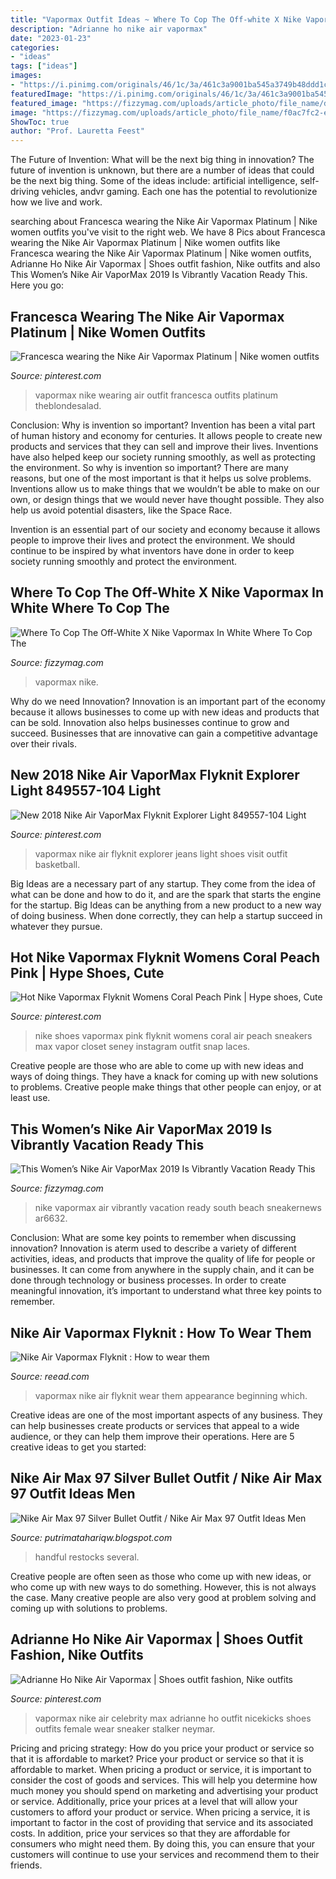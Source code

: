 ```yaml
---
title: "Vapormax Outfit Ideas ~ Where To Cop The Off-white X Nike Vapormax In White Where To Cop The"
description: "Adrianne ho nike air vapormax"
date: "2023-01-23"
categories:
- "ideas"
tags: ["ideas"]
images:
- "https://i.pinimg.com/originals/46/1c/3a/461c3a9001ba545a3749b48ddd1c8167.png"
featuredImage: "https://i.pinimg.com/originals/46/1c/3a/461c3a9001ba545a3749b48ddd1c8167.png"
featured_image: "https://fizzymag.com/uploads/article_photo/file_name/d4efdd87-a010-48da-ac7e-2fc15d920747/nike-vapormax-2019-south-beach-1.jpg"
image: "https://fizzymag.com/uploads/article_photo/file_name/f0ac7fc2-ef5f-4750-98c6-fae6787f4207/off-white-nike-vapormax-white-stadium-1.jpg"
ShowToc: true
author: "Prof. Lauretta Feest"
---
```



The Future of Invention: What will be the next big thing in innovation?
The future of invention is unknown, but there are a number of ideas that could be the next big thing. Some of the ideas include: artificial intelligence, self-driving vehicles, andvr gaming. Each one has the potential to revolutionize how we live and work.

	

		
searching about Francesca wearing the Nike Air Vapormax Platinum | Nike women outfits you've visit to the right web. We have 8 Pics about Francesca wearing the Nike Air Vapormax Platinum | Nike women outfits like Francesca wearing the Nike Air Vapormax Platinum | Nike women outfits, Adrianne Ho Nike Air Vapormax | Shoes outfit fashion, Nike outfits and also This Women’s Nike Air VaporMax 2019 Is Vibrantly Vacation Ready This. Here you go:
		
    
## Francesca Wearing The Nike Air Vapormax Platinum | Nike Women Outfits

<img loading=lazy src="https://i.pinimg.com/originals/42/02/7f/42027f0c2a0823c0f7ce0049a057d135.jpg" onerror="this.onerror=null;this.src='https://tse4.mm.bing.net/th?id=OIP.dzHPmaf8zEhDlHmbITF0iwHaLH&amp;pid=15.1';" alt="Francesca wearing the Nike Air Vapormax Platinum | Nike women outfits">

_Source: pinterest.com_

>vapormax nike wearing air outfit francesca outfits platinum theblondesalad. 

	

Conclusion: Why is invention so important?
Invention has been a vital part of human history and economy for centuries. It allows people to create new products and services that they can sell and improve their lives. Inventions have also helped keep our society running smoothly, as well as protecting the environment.
So why is invention so important? There are many reasons, but one of the most important is that it helps us solve problems. Inventions allow us to make things that we wouldn’t be able to make on our own, or design things that we would never have thought possible. They also help us avoid potential disasters, like the Space Race.

 Invention is an essential part of our society and economy because it allows people to improve their lives and protect the environment. We should continue to be inspired by what inventors have done in order to keep society running smoothly and protect the environment.

    
## Where To Cop The Off-White X Nike Vapormax In White Where To Cop The

<img loading=lazy src="https://fizzymag.com/uploads/article_photo/file_name/f0ac7fc2-ef5f-4750-98c6-fae6787f4207/off-white-nike-vapormax-white-stadium-1.jpg" onerror="this.onerror=null;this.src='https://tse3.mm.bing.net/th?id=OIP.SPUlfhzRi_K0YHUdPEYhmwHaFN&amp;pid=15.1';" alt="Where To Cop The Off-White X Nike Vapormax In White Where To Cop The">

_Source: fizzymag.com_

>vapormax nike. 

	

Why do we need Innovation?
Innovation is an important part of the economy because it allows businesses to come up with new ideas and products that can be sold. Innovation also helps businesses continue to grow and succeed. Businesses that are innovative can gain a competitive advantage over their rivals.

    
## New 2018 Nike Air VaporMax Flyknit Explorer Light 849557-104 Light

<img loading=lazy src="https://i.pinimg.com/originals/26/3b/ae/263bae570db2cf8dc1708bf182fb5fda.jpg" onerror="this.onerror=null;this.src='https://tse1.mm.bing.net/th?id=OIP.krz-9kcJN5Ew6gGfHtEUsQHaFj&amp;pid=15.1';" alt="New 2018 Nike Air VaporMax Flyknit Explorer Light 849557-104 Light">

_Source: pinterest.com_

>vapormax nike air flyknit explorer jeans light shoes visit outfit basketball. 

	

Big Ideas are a necessary part of any startup. They come from the idea of what can be done and how to do it, and are the spark that starts the engine for the startup. Big Ideas can be anything from a new product to a new way of doing business. When done correctly, they can help a startup succeed in whatever they pursue.

    
## Hot Nike Vapormax Flyknit Womens Coral Peach Pink | Hype Shoes, Cute

<img loading=lazy src="https://i.pinimg.com/736x/e4/8e/c0/e48ec0a305816b4eda3205de9c914067.jpg" onerror="this.onerror=null;this.src='https://tse3.mm.bing.net/th?id=OIP.b9I9wQxEGNUE_-p1CKrvlwHaI_&amp;pid=15.1';" alt="Hot Nike Vapormax Flyknit Womens Coral Peach Pink | Hype shoes, Cute">

_Source: pinterest.com_

>nike shoes vapormax pink flyknit womens coral air peach sneakers max vapor closet seney instagram outfit snap laces. 

	

Creative people are those who are able to come up with new ideas and ways of doing things. They have a knack for coming up with new solutions to problems. Creative people make things that other people can enjoy, or at least use.

    
## This Women’s Nike Air VaporMax 2019 Is Vibrantly Vacation Ready This

<img loading=lazy src="https://fizzymag.com/uploads/article_photo/file_name/d4efdd87-a010-48da-ac7e-2fc15d920747/nike-vapormax-2019-south-beach-1.jpg" onerror="this.onerror=null;this.src='https://tse2.mm.bing.net/th?id=OIP.5W5pGEqi3lPr12EF7TU-GQHaFM&amp;pid=15.1';" alt="This Women’s Nike Air VaporMax 2019 Is Vibrantly Vacation Ready This">

_Source: fizzymag.com_

>nike vapormax air vibrantly vacation ready south beach sneakernews ar6632. 

	

Conclusion: What are some key points to remember when discussing innovation?
Innovation is aterm used to describe a variety of different activities, ideas, and products that improve the quality of life for people or businesses. It can come from anywhere in the supply chain, and it can be done through technology or business processes. In order to create meaningful innovation, it’s important to understand what three key points to remember.

    
## Nike Air Vapormax Flyknit : How To Wear Them

<img loading=lazy src="https://i1.wp.com/www.reead.com/en/wp-content/uploads/2017/10/NIKE-AIR-VAPORMAX-FLYKNIT.jpg?resize=800%2C533&amp;ssl=1" onerror="this.onerror=null;this.src='https://tse1.mm.bing.net/th?id=OIP.Ie_oK23BkJA8big4mFCtHgHaE7&amp;pid=15.1';" alt="Nike Air Vapormax Flyknit : How to wear them">

_Source: reead.com_

>vapormax nike air flyknit wear them appearance beginning which. 

	

Creative ideas are one of the most important aspects of any business. They can help businesses create products or services that appeal to a wide audience, or they can help them improve their operations. Here are 5 creative ideas to get you started: 

    
## Nike Air Max 97 Silver Bullet Outfit / Nike Air Max 97 Outfit Ideas Men

<img loading=lazy src="https://i.pinimg.com/originals/9d/95/60/9d95605021319f8dc269287826b33a91.jpg" onerror="this.onerror=null;this.src='https://tse4.mm.bing.net/th?id=OIP.zVx0TR8fpI2DMXpW3HAcoAHaJQ&amp;pid=15.1';" alt="Nike Air Max 97 Silver Bullet Outfit / Nike Air Max 97 Outfit Ideas Men">

_Source: putrimatahariqw.blogspot.com_

>handful restocks several. 

	

Creative people are often seen as those who come up with new ideas, or who come up with new ways to do something. However, this is not always the case. Many creative people are also very good at problem solving and coming up with solutions to problems.

    
## Adrianne Ho Nike Air Vapormax | Shoes Outfit Fashion, Nike Outfits

<img loading=lazy src="https://i.pinimg.com/originals/46/1c/3a/461c3a9001ba545a3749b48ddd1c8167.png" onerror="this.onerror=null;this.src='https://tse1.mm.bing.net/th?id=OIP.hhO93JAFNCHMm_9d784mNwHaHb&amp;pid=15.1';" alt="Adrianne Ho Nike Air Vapormax | Shoes outfit fashion, Nike outfits">

_Source: pinterest.com_

>vapormax nike air celebrity max adrianne ho outfit nicekicks shoes outfits female wear sneaker stalker neymar. 

	

Pricing and pricing strategy: How do you price your product or service so that it is affordable to market?
Price your product or service so that it is affordable to market. When pricing a product or service, it is important to consider the cost of goods and services. This will help you determine how much money you should spend on marketing and advertising your product or service. Additionally, price your prices at a level that will allow your customers to afford your product or service. When pricing a service, it is important to factor in the cost of providing that service and its associated costs. In addition, price your services so that they are affordable for consumers who might need them. By doing this, you can ensure that your customers will continue to use your services and recommend them to their friends.

